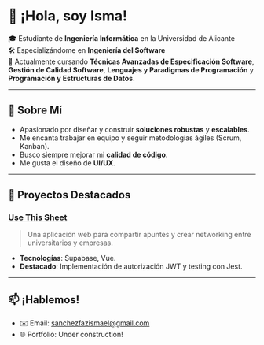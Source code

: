 <!--
¡Hola! Gracias por visitar mi perfil. 😊
-->

# 👋 ¡Hola, soy Isma!

🎓 Estudiante de **Ingeniería Informática** en la Universidad de Alicante  
🛠 Especializándome en **Ingeniería del Software**  
🌱 Actualmente cursando **Técnicas Avanzadas de Especificación Software**, **Gestión de Calidad Software**, **Lenguajes y Paradigmas de Programación** y **Programación y Estructuras de Datos**.

---

## 🚀 Sobre Mí

- Apasionado por diseñar y construir **soluciones robustas** y **escalables**.  
- Me encanta trabajar en equipo y seguir metodologías ágiles (Scrum, Kanban).  
- Busco siempre mejorar mi **calidad de código**.
- Me gusta el diseño de **UI/UX**.

---

## 📂 Proyectos Destacados

### [Use This Sheet](https://isfs2-ua.github.io/landing-usethisheet/)
> Una aplicación web para compartir apuntes y crear networking entre universitarios y empresas.  
- **Tecnologías**: Supabase, Vue.
- **Destacado**: Implementación de autorización JWT y testing con Jest.

---

## 📫 ¡Hablemos!

- ✉️ Email: sanchezfazismael@gmail.com
- 🌐 Portfolio: Under construction!

<!--
Gracias por pasarte por aquí. ¡Conectemos y construyamos algo increíble! 🚀
==>
